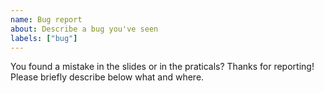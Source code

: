 ```yaml
---
name: Bug report
about: Describe a bug you've seen
labels: ["bug"]
---
```


You found a mistake in the slides or in the praticals? Thanks for reporting! Please briefly describe below what and where.
